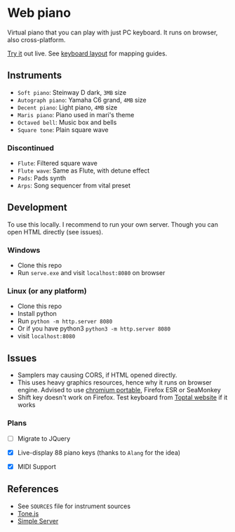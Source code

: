 # Web piano
Virtual piano that you can play with just PC keyboard. It runs on browser, also cross-platform.

[Try it](https://custap80.github.io/instr) out live. See [keyboard layout](keyboard-layout.png) for mapping guides.


## Instruments
- `Soft piano`: Steinway D dark, `3MB` size
- `Autograph piano`: Yamaha C6 grand, `4MB` size
- `Decent piano`: Light piano, `4MB` size
- `Maris piano`: Piano used in mari's theme
- `Octaved bell`: Music box and bells
- `Square tone`: Plain square wave

### Discontinued
- `Flute`: Filtered square wave
- `Flute wave`: Same as Flute, with detune effect
- `Pads`: Pads synth
- `Arps`: Song sequencer from vital preset


## Development
To use this locally. I recommend to run your own server. Though you can open HTML directly (see issues).

### Windows
- Clone this repo
- Run `serve.exe` and visit `localhost:8080` on browser

### Linux (or any platform)
- Clone this repo
- Install python
- Run `python -m http.server 8080`
- Or if you have python3 `python3 -m http.server 8080`
- visit `localhost:8080`


## Issues
- Samplers may causing CORS, if HTML opened directly.
- This uses heavy graphics resources, hence why it runs on browser engine. Advised to use [chromium portable](https://github.com/custap80/cef-builds/releases), Firefox ESR or SeaMonkey
- Shift key doesn't work on Firefox. Test keyboard from [Toptal website](https://www.toptal.com/developers/keycode) if it works


### Plans
- [ ] Migrate to JQuery
- [x] Live-display 88 piano keys (thanks to `Alang` for the idea)
- [x] MIDI Support


## References
- See `SOURCES` file for instrument sources
- [Tone.js](https://github.com/Tonejs/Tone.js)
- [Simple Server](https://github.com/syntaqx/serve)
